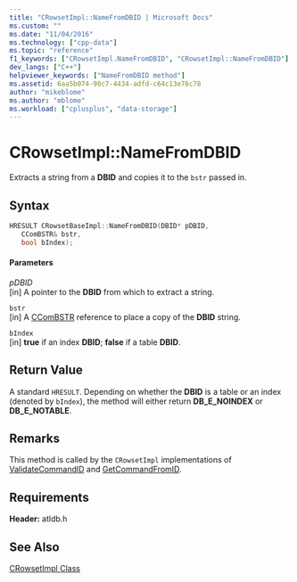 ```yaml
---
title: "CRowsetImpl::NameFromDBID | Microsoft Docs"
ms.custom: ""
ms.date: "11/04/2016"
ms.technology: ["cpp-data"]
ms.topic: "reference"
f1_keywords: ["CRowsetImpl.NameFromDBID", "CRowsetImpl::NameFromDBID"]
dev_langs: ["C++"]
helpviewer_keywords: ["NameFromDBID method"]
ms.assetid: 6aa5b074-90c7-4434-adfd-c64c13e76c78
author: "mikeblome"
ms.author: "mblome"
ms.workload: ["cplusplus", "data-storage"]
---
```

# CRowsetImpl::NameFromDBID
Extracts a string from a **DBID** and copies it to the `bstr` passed in.  
  
## Syntax  
  
```cpp
HRESULT CRowsetBaseImpl::NameFromDBID(DBID* pDBID,  
   CComBSTR& bstr,  
   bool bIndex);  
```  
  
#### Parameters  
 *pDBID*  
 [in] A pointer to the **DBID** from which to extract a string.  
  
 `bstr`  
 [in] A [CComBSTR](../../atl/reference/ccombstr-class.md) reference to place a copy of the **DBID** string.  
  
 `bIndex`  
 [in] **true** if an index **DBID**; **false** if a table **DBID**.  
  
## Return Value  
 A standard `HRESULT`. Depending on whether the **DBID** is a table or an index (denoted by `bIndex`), the method will either return **DB_E_NOINDEX** or **DB_E_NOTABLE**.  
  
## Remarks  
 This method is called by the `CRowsetImpl` implementations of [ValidateCommandID](../../data/oledb/crowsetimpl-validatecommandid.md) and [GetCommandFromID](../../data/oledb/crowsetimpl-getcommandfromid.md).  
  
## Requirements  
 **Header:** atldb.h  
  
## See Also  
 [CRowsetImpl Class](../../data/oledb/crowsetimpl-class.md)